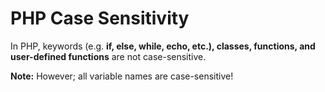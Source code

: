 # PHP Case Sensitivity
In PHP, keywords (e.g. **if, else, while, echo, etc.), classes, functions, and user-defined functions** are not case-sensitive.


**Note:** However; all variable names are case-sensitive!
